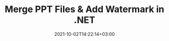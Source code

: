 ---
############################# Static ############################
layout: "autogen"
date: 2021-10-02T14:22:14+03:00
draft: false
path: "total/net/merger/ppt/"

############################# Head ############################
head_title: "Merge & Split PPT Files and Add Watermarks in C# .NET"
head_description: ".NET documents merger library to combine multiple PPT files into a single file by joining selective number of pages or a range of pages from multiple source documents into one."

############################# Header ############################
title: "Merge PPT Files & Add Watermark in .NET"
description: ".NET documents merger API to combine multiple PPT files into a single file by joining selective number of pages or a range of pages from multiple source documents into one. Perform single document operations such as move, remove, rotate, swap and extract pages or split a single PPT document into several resultant documents."

############################# SubMenu ############################
submenu:
    enable: false

############################# Content ############################
content:
    enable: true
    block:
    - title_left: "Merge PPT Files & Add Watermark in C#"
      content_left: |
          Join PPT files in C# .NET and add text or image watermarks to the single resultant document in .NET (C#, VB.NET, ASP.NET & .NET Core) applications.

          -   Instantiate **Merger** with input PPT document
          -   Call **Join** method of **Merger** class instance and pass second source document path
          -   Call **Save** method of **Merger** class instance to save merged document
          -   Instantiate **Watermarker** with merged PPT document as created above
          -   Create the **TextWatermark** object & set watermark properties
          -   Add watermark and save watermarked PPT
          
      title_right: "Source Document Information Extraction"
      content_right: |
          You require `GroupDocs.Merger` & `GroupDocs.Watermark` namespaces to perform single and multiple documents merging operations within PDF, Microsoft Office, HTML, OpenDocument and many other document formats. Explore other [.NET APIs for Office documents](https://products.conholdate.com/total/net/) as offered by Conholdate.Total.
          
          Get the respective assembly files from the [downloads](https://downloads.conholdate.com/total/net) or fetch the whole package from [Nuget](https://www.nuget.org/packages/Conholdate.Total/) to add 'Conholdate.Total` directly in your workspace.
          
      code: |
          ```cs {linenos=false}
          // Merge PPT files using GroupDocs.Merger API
          // Instantiate Merger with input PPT document
          using (Merger merger = new Merger("input1.ppt"))
          {
              // Call Join method of Merger class instance and pass second source document path
              merger.Join("input2.ppt");

              // Call Save method of Merger class instance to save merged document
              merger.Save("merged.ppt");
          }

          // Add text watermark to PPT document
          // Instantiate Watermarker with merged PPT document created above
          // GroupDocs.Merger created Output folder and save merged.ppt there
          // We will load merged.ppt document from Output folder
          using (Watermarker watermarker = new Watermarker("Output/merged.ppt"))
          {
              // Initialize the Font to be used for watermark
              Font font = new Font("Arial", 19, FontStyle.Bold | FontStyle.Italic);

              // Create the TextWatermark object
              TextWatermark watermark = new TextWatermark("my watermark", font);

              // Set watermark properties
              watermark.ForegroundColor = Color.Red;
              watermark.BackgroundColor = Color.Blue;
              watermark.TextAlignment = TextAlignment.Right;
              watermark.Opacity = 0.5;

              // Add watermark and save watermarked PPT
              watermarker.Add(watermark);
              watermarker.Save("output.ppt");
          }
          ```
    - title_left: "Split PPT File & Add Watermarks in .NET"
      content_left: |
          Split a single PPT document to multiple independent documents and insert image or text watermarks to each of the splitted files using C# .NET.

          -   Set output path where files will be saved after splitting
          -   Instantiate **SplitOptions** object with path of splitted file and number of pages to be splitted
          -   Create **Merger** object with input PPT and split using **SplitOptions**
          -   Instantiate **Watermarker** with splitted PPT
          -   Create the **TextWatermark** object & set watermark properties
          -   Add watermark and save watermarked PPT
        
      title_right: "Image Representation of Document Pages"
      content_right: |
          Combine all popular document file formats and generate image representation of the merged document pages in 'PNG', 'JPG' or 'BMP' formats. You can easily preview the complete document as a whole or display some specific pages based on page numbers or page ranges.

          Join popular document file formats on different operating systems such as Windows, Linux or macOS while using platforms such as Windows Azure, Mono and Xamarin.
          
      code: |
          ```cs {linenos=false}
          // Set output path where files will be saved after splitting
          string outputFolder = @"c:\output\";

          // Instantiate SplitOptions object with path of splitted file and number of pages to be splitted
          SplitOptions splitOptions = new SplitOptions(outputFolder + "document_{0}.{1}", new int[] { 1, 2, 4 });

          // Create Merger object with input PPT
          using (Merger merger = new Merger("input.ppt"))
          {
              // Split input PPT using SplitOptions
              merger.Split(splitOptions);
          }

          // Get list of splitted files from output path
          string[] files = Directory.GetFiles(outputFolder);
          // Create counter that will be used for naming output files
          int i = 0;

          // Loop through all splitted files in the output folder
          foreach(string file in files)
          {
              i++; // Increment counter

              // Instantiate Watermarker with splitted PPT
              using (Watermarker watermarker = new Watermarker(file))
              {
                  // Initialize the Font to be used for watermark
                  Font font = new Font("Arial", 19, FontStyle.Bold | FontStyle.Italic);

                  // Create the TextWatermark object
                  TextWatermark watermark = new TextWatermark("my watermark", font);

                  // Set watermark properties
                  watermark.ForegroundColor = Color.Red;
                  watermark.BackgroundColor = Color.Blue;
                  watermark.TextAlignment = TextAlignment.Right;
                  watermark.Opacity = 0.5;

                  // Add watermark and save watermarked PPT
                  watermarker.Add(watermark);
                  watermarker.Save(string.Format("{0}output{1}.ppt",outputFolder,i));
              }
          }
          ```
############################# About Formats ############################
about_formats:
    enable: false
############################# More Formats ############################
more_formats:
    enable: true
    auto: true
############################# Back to top ###############################
back_to_top:
  enable: true
---